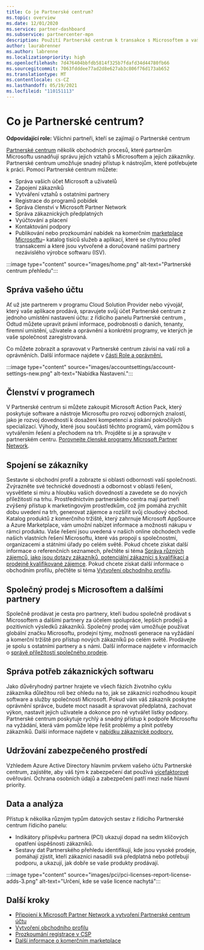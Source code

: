 ```yaml
---
title: Co je Partnerské centrum?
ms.topic: overview
ms.date: 12/01/2020
ms.service: partner-dashboard
ms.subservice: partnercenter-mpn
description: Použití Partnerské centrum k transakce s Microsoftem a vašimi zákazníky
author: laurabrenner
ms.author: labrenne
ms.localizationpriority: high
ms.openlocfilehash: 7d476404bbfdb5814f325b7fdafd34d44780fb66
ms.sourcegitcommit: 7063fdddee77ad2d8e627ab3c806f76d173ab652
ms.translationtype: MT
ms.contentlocale: cs-CZ
ms.lasthandoff: 05/19/2021
ms.locfileid: "110151113"
---
```

# <a name="what-is-partner-center"></a>Co je Partnerské centrum?

**Odpovídající role:** Všichni partneři, kteří se zajímají o Partnerské centrum

[Partnerské centrum](https://partner.microsoft.com/dashboard/home) několik obchodních procesů, které partnerům Microsoftu usnadňují správu jejich vztahů s Microsoftem a jejich zákazníky. Partnerské centrum umožňuje snadný přístup k nástrojům, které potřebujete k práci. Pomocí Partnerské centrum můžete:

- Správa vašich účet Microsoft a uživatelů
- Zapojení zákazníků
- Vytváření vztahů s ostatními partnery
- Registrace do programů pobídek
- Správa členství v Microsoft Partner Network
- Správa zákaznických předplatných
- Vyúčtování a placení
- Kontaktování podpory
- Publikování nebo prozkoumání nabídek na komerčním [marketplace Microsoftu](/azure/marketplace)– katalog tisíců služeb a aplikací, které se chytnou před transakcemi a které jsou vytvořené a doručované našimi partnery nezávislého výrobce softwaru (ISV).

:::image type="content" source="images/home.png" alt-text="Partnerské centrum přehledu":::

## <a name="manage-your-account"></a>Správa vašeho účtu

Ať už jste partnerem v programu Cloud Solution Provider nebo vývojář, který vaše aplikace prodává, spravujete svůj účet Partnerské centrum z jednoho umístění nastavení účtu: z řídicího panelu Partnerské centrum [.](https://partner.microsoft.com/dashboard/home) Odtud můžete upravit právní informace, podrobnosti o daních, tenanty, firemní umístění, uživatele a oprávnění a konkrétní programy, ve kterých je vaše společnost zaregistrovaná.

Co můžete zobrazit a spravovat v Partnerské centrum závisí na vaší roli a oprávněních. Další informace najdete v [části Role a oprávnění.](permissions-overview.md)

:::image type="content" source="images/accountsettings/account-settings-new.png" alt-text="Nabídka Nastavení.":::

## <a name="membership-programs"></a>Členství v programech

V Partnerské centrum si můžete zakoupit Microsoft Action Pack, který poskytuje software a nástroje Microsoftu pro rozvoj odborných znalostí, jako je rozvoj dovedností k dosažení kompetencí a získání pokročilých specializací. Výhody, které jsou součástí těchto programů, vám pomůžou s vytvářením řešení a přechodem na trh. Projděte si je a spravujte v partnerském centru. [Porovnejte členské programy Microsoft Partner Network](https://partner.microsoft.com/membership/compare-offers).

## <a name="connect-with-customers"></a>Spojení se zákazníky

Sestavte si obchodní profil a zobrazte si oblasti odbornosti vaší společnosti. Zvýrazněte své technické dovednosti a odbornost v oblasti řešení, vysvětlete si míru a hloubku vašich dovedností a zavedete se do nových příležitostí na trhu. Prostřednictvím partnerského centra mají partneři zvýšený přístup k marketingovým prostředkům, což jim pomáhá zrychlit dobu uvedení na trh, generovat zájemce a rozšířit svůj cloudový obchod. Katalog produktů z komerčního tržiště, který zahrnuje Microsoft AppSource a Azure Marketplace, vám umožní nabízet informace a možnosti nákupu v rámci produktu. Vaše řešení jsou uvedená v našich online obchodech vedle našich vlastních řešení Microsoftu, které vás propojí s společnostmi, organizacemi a státními úřady po celém světě. Pokud chcete získat další informace o referenčních seznamech, přečtěte si téma [Správa různých zájemců, jako jsou dotazy zákazníků, potenciální zákazníci s kvalifikací a prodejně kvalifikované zájemce](manage-leads.md). Pokud chcete získat další informace o obchodním profilu, přečtěte si téma [Vytvoření obchodního profilu](create-a-marketing-profile.md).

## <a name="co-sell-with-microsoft-and-other-partners"></a>Společný prodej s Microsoftem a dalšími partnery

Společně prodávat je cesta pro partnery, kteří budou společně prodávat s Microsoftem a dalšími partnery za účelem spolupráce, lepších prodejů a pozitivních výsledků zákazníků. Společný prodej vám umožňuje používat globální značku Microsoftu, prodejní týmy, možnosti generace na vyžádání a komerční tržiště pro přístup nových zákazníků po celém světě. Prodávejte je spolu s ostatními partnery a s námi. Další informace najdete v informacích o [správě příležitostí společného prodeje](manage-co-sell-opportunities.md).

## <a name="manage-customer-software-needs"></a>Správa potřeb zákaznických softwaru

Jako důvěryhodný partner hrajete ve všech fázích životního cyklu zákazníka důležitou roli bez ohledu na to, jak se zákazníci rozhodnou koupit software a služby společnosti Microsoft. Pokud vám váš zákazník poskytne oprávnění správce, budete moct nasadit a spravovat předplatná, zachovat výkon, nastavit jejich uživatele a dokonce pro ně vytvářet lístky podpory. Partnerské centrum poskytuje rychlý a snadný přístup k podpoře Microsoftu na vyžádání, která vám pomůže lépe řešit problémy a plnit potřeby zákazníků. Další informace najdete v [nabídku zákaznické podpory.](customer-support.md)

## <a name="maintain-a-secure-environment"></a>Udržování zabezpečeného prostředí

Vzhledem Azure Active Directory hlavním prvkem vašeho účtu Partnerské centrum, zajistěte, aby váš tým k zabezpečení dat používá [vícefaktorové](partner-security-requirements-mandating-mfa.md) ověřování. Ochrana osobních údajů a zabezpečení patří mezi naše hlavní priority.

## <a name="data-and-analytics"></a>Data a analýza

Přístup k několika různým typům datových sestav z řídicího Partnerské centrum řídicího panelu:

- Indikátory příspěvku partnera (PCI) ukazují dopad na sedm klíčových opatření úspěšnosti zákazníků.
- Sestavy dat Partnerského přehledu identifikují, kde jsou vysoké prodeje, pomáhají zjistit, kteří zákazníci nasadili svá předplatná nebo potřebují podporu, a ukazují, jak dobře se vaše produkty prodávají.

:::image type="content" source="images/pci/pci-licenses-report-license-adds-3.png" alt-text="Určení, kde se vaše licence nachytá":::

## <a name="next-steps"></a>Další kroky

- [Připojení k Microsoft Partner Network a vytvoření Partnerské centrum účtu](mpn-create-a-partner-center-account.md)
- [Vytvoření obchodního profilu](create-a-marketing-profile.md)
- [Prozkoumání registrace v CSP](csp-overview.md)
- [Další informace o komerčním marketplace](csp-commercial-marketplace-overview.md)
